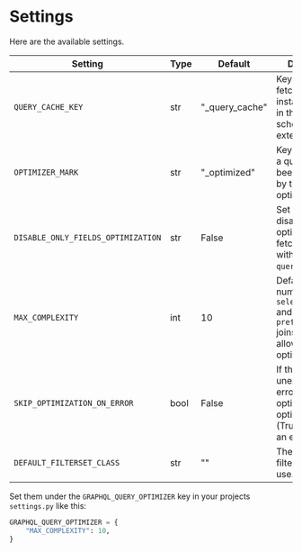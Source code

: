 # Settings

Here are the available settings.

| Setting                            | Type | Default        | Description                                                                                               |
|------------------------------------|------|----------------|-----------------------------------------------------------------------------------------------------------|
| `QUERY_CACHE_KEY`                  | str  | "_query_cache" | Key to store fetched model instances under in the GraphQL schema extensions.                              |
| `OPTIMIZER_MARK`                   | str  | "_optimized"   | Key used mark if a queryset has been optimized by the query optimizer.                                    |
| `DISABLE_ONLY_FIELDS_OPTIMIZATION` | str  | False          | Set to `True` to disable optimizing fetched fields with `queryset.only()`.                                |
| `MAX_COMPLEXITY`                   | int  | 10             | Default max number of `select_related` and `prefetch_related` joins optimizer is allowed to optimize.     |
| `SKIP_OPTIMIZATION_ON_ERROR`       | bool | False          | If there is an unexpected error, should the optimizer skip optimization (True) or throw an error (False)? |
| `DEFAULT_FILTERSET_CLASS`          | str  | ""             | The default filterset class to use.                                                                       |

Set them under the `GRAPHQL_QUERY_OPTIMIZER` key in your projects `settings.py` like this:

```python
GRAPHQL_QUERY_OPTIMIZER = {
    "MAX_COMPLEXITY": 10,
}
```

